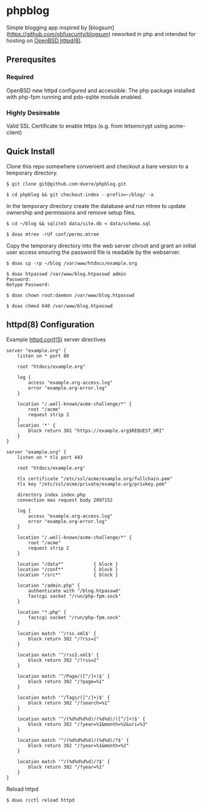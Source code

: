 # phpblog

Simple blogging app inspired by [blogsum] (https://github.com/obfuscurity/blogsum) reworked in php and intended for hosting on [OpenBSD httpd(8)](http://man.openbsd.org/httpd).

## Prerequsites

### Required

OpenBSD new httpd configured and accessible. The php package installed with php-fpm running and pdo-sqlite module enabled.

### Highly Desireable 

Valid SSL Certificate to enable https (e.g. from letsencrypt using acme-client)

## Quick Install

Clone this repo somewhere convenient and checkout a bare version to a temporary directory. 
```
$ git clone git@github.com:dvere/phpblog.git

$ cd phpblog && git checkout-index --prefix=~/blog/ -a  
```

In the temporary directory create the database and run mtree to update ownership and permissions and remove setup files.  

```
$ cd ~/blog && sqlite3 data/site.db < data/schema.sql 

$ doas mtree -rUf conf/perms.mtree
```

Copy the temporary directory into the web server chroot and grant an initial user access ensuring the password file is readable by the webserver.

```
$ doas cp -rp ~/blog /var/www/htdocs/example.org

$ doas htpasswd /var/www/blog.htpasswd admin
Password:
Retype Password:

$ doas chown root:daemon /var/www/blog.htpasswd

$ doas chmod 640 /var/www/blog.htpasswd
```

## httpd(8) Configuration

Example [httpd.conf(5)](http://man.openbsd.org/httpd.conf) server directives  

```
server "example.org" {
    listen on * port 80

    root "htdocs/example.org"

    log {
        access "example.org-access.log"
        error "example.org-error.log"
    }

    location "/.well-known/acme-challenge/*" {
        root "/acme"
        request strip 2
    }
    location '*' {
        block return 301 "https://example.org$REQUEST_URI"
    }
}

server "example.org" {
    listen on * tls port 443

    root "htdocs/example.org"

    tls certificate "/etc/ssl/acme/example.org/fullchain.pem"
    tls key "/etc/ssl/acme/private/example.org/privkey.pem"

    directory index index.php
    connection max request body 2097152

    log {
        access "example.org-access.log"
        error "example.org-error.log"
    }

    location "/.well-known/acme-challenge/*" {
        root "/acme"
        request strip 2
    }

    location "/data*"           { block }
    location "/conf*"           { block }
    location "/src*"            { block }

    location "/admin.php" {
        authenticate with "/blog.htpasswd"
        fastcgi socket "/run/php-fpm.sock"
    }

    location "*.php" {
        fastcgi socket "/run/php-fpm.sock"
    }

    location match '^/rss.xml$' {
        block return 302 "/?rss=1"
    }

    location match '^/rss2.xml$' {
        block return 302 "/?rss=2"
    }

    location match '^/Page/([^/]+)$' {
        block return 302 "/?page=%1"
    }

    location match '^/Tags/([^/]+)$' {
        block return 302 "/?search=%1"
    }

    location match '^/(%d%d%d%d)/(%d%d)/([^/]+)$' {
        block return 302 "/?year=%1&month=%2&uri=%3"
    }

    location match '^/(%d%d%d%d)/(%d%d)/?$' {
        block return 302 "/?year=%1&month=%2"
    }

    location match '^/(%d%d%d%d)/?$' {
        block return 302 "/?year=%1"
    }
}
```
 
Reload httpd

```
$ doas rcctl reload httpd
```

